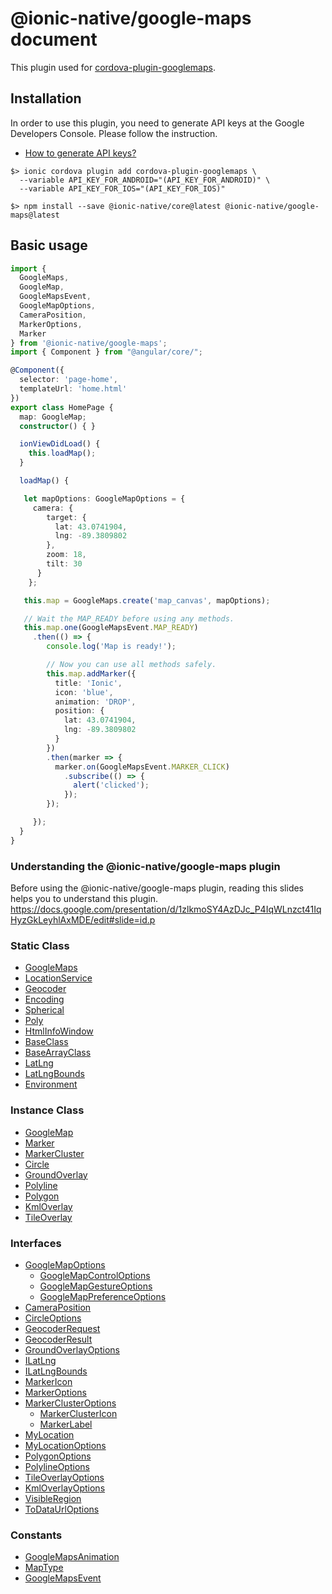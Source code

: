 # \@ionic-native/google-maps document

This plugin used for [cordova-plugin-googlemaps](https://github.com/mapsplugin/cordova-plugin-googlemaps).

## Installation

In order to use this plugin, you need to generate API keys at the Google Developers Console.
Please follow the instruction.

- [How to generate API keys?](./api_key/generate_api_key.md)

```
$> ionic cordova plugin add cordova-plugin-googlemaps \
  --variable API_KEY_FOR_ANDROID="(API_KEY_FOR_ANDROID)" \
  --variable API_KEY_FOR_IOS="(API_KEY_FOR_IOS)"

$> npm install --save @ionic-native/core@latest @ionic-native/google-maps@latest
```

## Basic usage

```typescript
import {
  GoogleMaps,
  GoogleMap,
  GoogleMapsEvent,
  GoogleMapOptions,
  CameraPosition,
  MarkerOptions,
  Marker
} from '@ionic-native/google-maps';
import { Component } from "@angular/core/";

@Component({
  selector: 'page-home',
  templateUrl: 'home.html'
})
export class HomePage {
  map: GoogleMap;
  constructor() { }

  ionViewDidLoad() {
    this.loadMap();
  }

  loadMap() {

   let mapOptions: GoogleMapOptions = {
     camera: {
        target: {
          lat: 43.0741904,
          lng: -89.3809802
        },
        zoom: 18,
        tilt: 30
      }
    };

   this.map = GoogleMaps.create('map_canvas', mapOptions);

   // Wait the MAP_READY before using any methods.
   this.map.one(GoogleMapsEvent.MAP_READY)
     .then(() => {
        console.log('Map is ready!');

        // Now you can use all methods safely.
        this.map.addMarker({
          title: 'Ionic',
          icon: 'blue',
          animation: 'DROP',
          position: {
            lat: 43.0741904,
            lng: -89.3809802
          }
        })
        .then(marker => {
          marker.on(GoogleMapsEvent.MARKER_CLICK)
            .subscribe(() => {
              alert('clicked');
            });
        });

     });
  }
}
```

### Understanding the \@ionic-native/google-maps plugin

Before using the \@ionic-native/google-maps plugin, reading this slides helps you to understand this plugin.
https://docs.google.com/presentation/d/1zlkmoSY4AzDJc_P4IqWLnzct41IqHyzGkLeyhlAxMDE/edit#slide=id.p

### Static Class

- [GoogleMaps](./googlemaps/README.md)
- [LocationService](./locationservice/README.md)
- [Geocoder](./geocoder/README.md)
- [Encoding](./encoding/README.md)
- [Spherical](./spherical/README.md)
- [Poly](./poly/README.md)
- [HtmlInfoWindow](./htmlinfowindow/README.md)
- [BaseClass](./baseclass/README.md)
- [BaseArrayClass](./basearrayclass/README.md)
- [LatLng](./latlng/README.md)
- [LatLngBounds](./latlngbounds/README.md)
- [Environment](./environment/README.md)

### Instance Class

- [GoogleMap](./googlemap/README.md)
- [Marker](./marker/README.md)
- [MarkerCluster](./markercluster/README.md)
- [Circle](./circle/README.md)
- [GroundOverlay](./groundoverlay/README.md)
- [Polyline](./polyline/README.md)
- [Polygon](./polygon/README.md)
- [KmlOverlay](./kmloverlay/README.md)
- [TileOverlay](./tileoverlay/README.md)

### Interfaces

- [GoogleMapOptions](./googlemapoptions/README.md)
  - [GoogleMapControlOptions](./googlemapcontroloptions/README.md)
  - [GoogleMapGestureOptions](./googlemapgestureoptions/README.md)
  - [GoogleMapPreferenceOptions](./googlemappreferenceoptions/README.md)
- [CameraPosition](./cameraposition/README.md)
- [CircleOptions](./circleoptions/README.md)
- [GeocoderRequest](./geocoderrequest/README.md)
- [GeocoderResult](./geocoderresult/README.md)
- [GroundOverlayOptions](./groundoverlayoptions/README.md)
- [ILatLng](./ilatlng/README.md)
- [ILatLngBounds](./ilatlngbounds/README.md)
- [MarkerIcon](./markericon/README.md)
- [MarkerOptions](./markeroptions/README.md)
- [MarkerClusterOptions](./markerclusteroptions/README.md)
  - [MarkerClusterIcon](./markerclustericon/README.md)
  - [MarkerLabel](./markerclustericon/README.md)
- [MyLocation](./mylocation/README.md)
- [MyLocationOptions](./mylocationoptions/README.md)
- [PolygonOptions](./polygonoptions/README.md)
- [PolylineOptions](./polylineoptions/README.md)
- [TileOverlayOptions](./tileoverlayoptions/README.md)
- [KmlOverlayOptions](./kmloverlayoption/README.md)
- [VisibleRegion](./visibleregion/README.md)
- [ToDataUrlOptions](./todataurloptions/README.md)

### Constants
- [GoogleMapsAnimation](./googlemapsanimation/README.md)
- [MapType](./maptype/README.md)
- [GoogleMapsEvent](./googlemapsevent/README.md)
